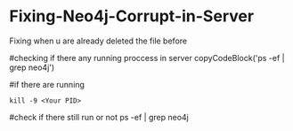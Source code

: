 # Fixing-Neo4j-Corrupt-in-Server
Fixing when u are already deleted the file before

#checking if there any running proccess in server
copyCodeBlock('ps -ef | grep neo4j')

#if there are running

```kill -9 <Your PID>```

#check if there still run or not
ps -ef | grep neo4j
